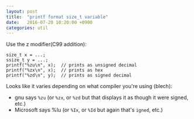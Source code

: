 ```yaml
---
layout: post
title:  "printf format size_t variable"
date:   2016-07-20 10:20:00 +0900
categories: util
---
```


Use the z modifier(C99 addition):

```
size_t x = ...;
ssize_t y = ...;
printf("%zu\n", x);  // prints as unsigned decimal
printf("%zx\n", x);  // prints as hex
printf("%zd\n", y);  // prints as signed decimal
```

Looks like it varies depending on what compiler you're using (blech):

* gnu says `%zu` (or `%zx`, or `%zd` but that displays it as though it were signed, etc.)
* Microsoft says %Iu (or `%Ix`, or `%Id` but again that's `igned`, etc.)
